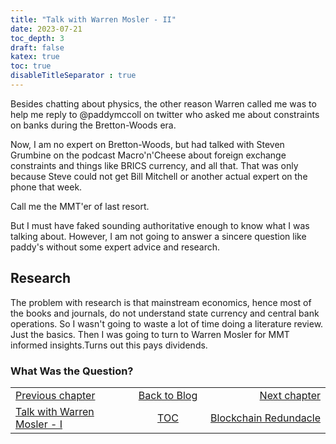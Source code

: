 ```yaml
---
title: "Talk with Warren Mosler - II"
date: 2023-07-21
toc_depth: 3
draft: false
katex: true
toc: true
disableTitleSeparator : true
---
```

Besides chatting about physics, the other reason Warren called me was to help me 
reply to @paddymccoll on twitter who asked me about constraints on banks during the 
Bretton-Woods era.

Now, I am no expert on Bretton-Woods, but had talked with Steven Grumbine on the 
podcast Macro'n'Cheese about foreign exchange constraints and things like BRICS 
currency, and all that. That was only because Steve could not get Bill Mitchell or 
another actual expert on the phone that week.

Call me the MMT'er of last resort.

But I must have faked sounding authoritative enough to know what I was talking about. 
However, I am not going to answer a sincere question like paddy's without some 
expert advice and research.

## Research

The problem with research is that mainstream economics, hence most of the books and 
journals, do not understand state currency and central bank operations. So I wasn't 
going to waste a lot of time doing a literature review. Just the basics. Then I was 
going to turn to Warren Mosler for MMT informed insights.Turns out this pays dividends.


### What Was the Question?


<table style="border-collapse: collapse; border=0;">
    <colgroup>
       <col span="1" style="width: 25%;">
       <col span="1" style="width: 15%;">
       <col span="1" style="width: 25%;">
    </colgroup>
<tr style="border: 1px solid color:#0f0f0f;">
<td style="border: 1px solid color:#0f0f0f;"><a href="../31_warrenmosler1">Previous chapter</a></td>
<td style="border: 1px solid color:#0f0f0f; text-align:center;"><a href="../">Back to Blog</a></td>
<td style="border: 1px solid color:#0f0f0f; text-align:right;"><a href="../33_blockchainredundacle">Next chapter</a></td>
</tr>
<tr style="border: 1px solid color:#0f0f0f;">
<td style="border: 1px solid color:#0f0f0f;"><a href="../31_warrenmosler1">Talk with Warren Mosler - I</a></td>
<td style="border: 1px solid color:#0f0f0f; text-align:center;"><a href="../">TOC</a></td>
<td style="border: 1px solid color:#0f0f0f; text-align:right;"><a href="../33_blockchainredundacle">Blockchain Redundacle</a></td>
</tr>
</table>


